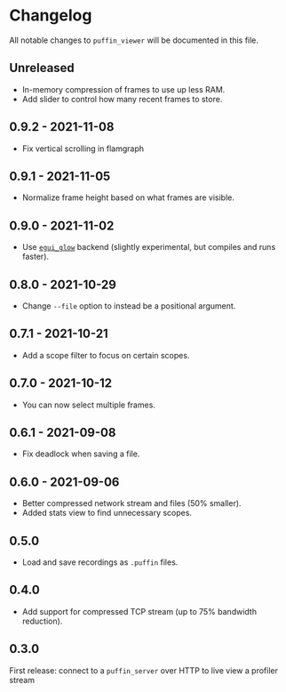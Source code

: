 # Changelog

All notable changes to `puffin_viewer` will be documented in this file.


## Unreleased
* In-memory compression of frames to use up less RAM.
* Add slider to control how many recent frames to store.


## 0.9.2 - 2021-11-08
* Fix vertical scrolling in flamgraph


## 0.9.1 - 2021-11-05
* Normalize frame height based on what frames are visible.


## 0.9.0 - 2021-11-02
* Use [`egui_glow`](https://github.com/emilk/egui/tree/master/egui_glow) backend (slightly experimental, but compiles and runs faster).


## 0.8.0 - 2021-10-29
* Change `--file` option to instead be a positional argument.


## 0.7.1 - 2021-10-21
* Add a scope filter to focus on certain scopes.


## 0.7.0 - 2021-10-12
* You can now select multiple frames.


## 0.6.1 - 2021-09-08
* Fix deadlock when saving a file.


## 0.6.0 - 2021-09-06
* Better compressed network stream and files (50% smaller).
* Added stats view to find unnecessary scopes.


## 0.5.0
* Load and save recordings as `.puffin` files.


## 0.4.0
* Add support for compressed TCP stream (up to 75% bandwidth reduction).


## 0.3.0
First release: connect to a `puffin_server` over HTTP to live view a profiler stream
